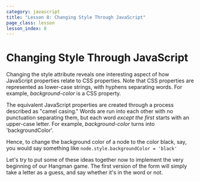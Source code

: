 ```yaml
---
category: javascript
title: "Lesson 8: Changing Style Through JavaScript"
page_class: lesson
lesson_index: 8
---
```

# Changing Style Through JavaScript

Changing the style attribute reveals one interesting aspect of how JavaScript properties relate to CSS properties. Note that CSS properties are represented as lower-case strings, with hyphens separating words. For example, _background-color_ is a CSS property.

The equivalent JavaScript properties are created through a process described as "camel casing." Words are run into each other with no punctuation separating them, but each word *except the first* starts with an upper-case letter. For example, _background-color_ turns into 'backgroundColor'.

Hence, to change the background color of a node to the color black, say, you would say something like `node.style.backgroundColor = 'black'`

Let's try to put some of these ideas together now to implement the very beginning of our Hangman game. The first version of the form will simply take a letter as a guess, and say whether it's in the word or not.
